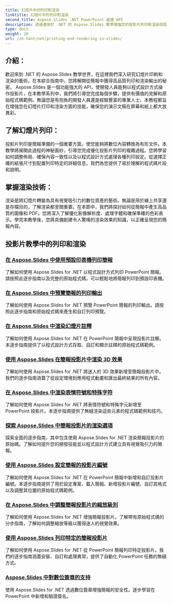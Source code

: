 ```yaml
---
title: 幻燈片中的列印和渲染
linktitle: 幻燈片中的列印和渲染
second_title: Aspose.Slides .NET PowerPoint 處理 API
description: 透過適用於 .NET 的 Aspose.Slides 教學增強您的投影片列印和渲染技能。逐步學習高品質輸出的技術。現在就開始研究投影片操作吧！
type: docs
weight: 10
url: /zh-hant/net/printing-and-rendering-in-slides/
---
```


## 介紹：

歡迎來到 .NET 的 Aspose.Slides 教學世界，在這裡我們深入研究幻燈片印刷和渲染的藝術。在本綜合指南中，您將解開從簡報中獲得高品質列印和渲染輸出的秘密。 Aspose.Slides 是一個功能強大的 API，使開發人員能夠以程式設計方式操作投影片，在本教學系列中，我們將引導您完成每個步驟，提供有價值的見解和原始程式碼範例。無論您是有抱負的開發人員還是經驗豐富的專業人士，本教程都旨在增強您在幻燈片打印和渲染方面的技能，確保您的演示文稿在屏幕和紙上都大放異彩。

## 了解幻燈片列印：

投影片列印是簡報準備的一個重要方面，使您能夠將數位內容轉換為有形文件。本教學將揭開此過程的神秘面紗，引導您完成優化投影片列印的複雜過程。您將學習如何調整佈局、確保內容一致性以及以程式設計方式處理各種列印設定。從選擇正確的紙張尺寸到配置列印特定的詳細信息，我們為您提供了易於理解的程式碼片段和說明。

## 掌握渲染技術：

渲染是將幻燈片轉變為具有視覺吸引力的數位資產的藝術。無論是用於線上共享還是存檔目的，了解渲染都至關重要。在本節中，我們將探討如何從簡報中產生高品質的圖像和 PDF。您將深入了解優化影像解析度、處理字體和確保準確的色彩表示。學完本教學後，您將具備創建令人驚嘆的渲染效果的知識，以正確呈現您的簡報內容。

## 投影片教學中的列印和渲染
### [在 Aspose.Slides 中使用預設印表機列印簡報](./printing-with-default-printer/)
了解如何使用 Aspose.Slides for .NET 以程式設計方式列印 PowerPoint 簡報。請按照此逐步指南以及完整的原始程式碼，可以輕鬆地將簡報列印到預設印表機。
### [在 Aspose.Slides 中預覽簡報的列印輸出](./presentation-print-preview/)
了解如何使用 Aspose.Slides for .NET 預覽 PowerPoint 簡報的列印輸出。請按照此逐步指南和原始程式碼來產生和自訂列印預覽。
### [在 Aspose.Slides 中渲染幻燈片註釋](./rendering-slide-comments/)
了解如何使用 Aspose.Slides for .NET 在 PowerPoint 簡報中呈現投影片註解。本逐步指南提供了以程式設計方式存取、自訂和顯示註釋的原始程式碼範例。
### [使用 Aspose.Slides 在簡報投影片中渲染 3D 效果](./rendering-3d-effects/)
了解如何使用 Aspose.Slides for .NET 將迷人的 3D 效果新增至簡報投影片中。我們的逐步指南涵蓋了從設定環境到應用程式動畫和匯出最終結果的所有內容。
### [在 Aspose.Slides 中渲染表情符號和特殊字符](./rendering-emoji-special-characters/)
了解如何使用 Aspose.Slides for .NET 將表情符號和特殊字元新增至 PowerPoint 投影片。本逐步指南提供了無縫渲染這些元素的程式碼範例和技巧。
### [探索 Aspose.Slides 中簡報投影片的渲染選項](./presentation-render-options/)
探索全面的逐步指南，其中包含使用 Aspose.Slides for .NET 渲染簡報投影片的原始碼。了解如何提升您的開發技能並以程式設計方式建立具有視覺吸引力的簡報。
### [使用 Aspose.Slides 設定簡報的投影片編號](./setting-slide-numbers/)
了解如何使用 Aspose.Slides for .NET 在 PowerPoint 簡報中新增和自訂投影片編號。本逐步指南提供了用於設定專案、載入簡報、新增投影片編號、自訂其格式以及調整其位置的原始程式碼範例。
### [在 Aspose.Slides 中調整簡報投影片的縮放級別](./adjusting-zoom-level/)
了解如何使用 Aspose.Slides for .NET 增強簡報投影片。了解帶有原始程式碼的分步指南，了解如何調整縮放等級以獲得迷人的視覺效果。
### [使用 Aspose.Slides 列印特定的簡報投影片](./printing-specific-slides/)
了解如何使用 Aspose.Slides for .NET 從 PowerPoint 簡報列印特定投影片。我們的逐步指南涵蓋安裝、自訂和處理異常，提供了自動化 PowerPoint 任務的無縫方式。
### [Aspose.Slides 中對數位簽章的支持](./digital-signature-support/)
使用 Aspose.Slides for .NET 透過數位簽章增強簡報的安全性。逐步學習在 PowerPoint 中新增和驗證簽名。